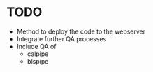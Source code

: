# TODO

* Method to deploy the code to the webserver
* Integrate further QA processes
* Include QA of
    * calpipe
    * blspipe
